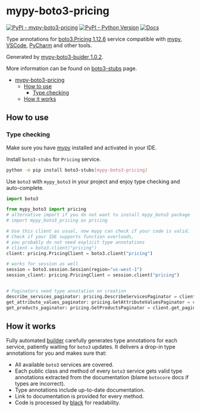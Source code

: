 # mypy-boto3-pricing

[![PyPI - mypy-boto3-pricing](https://img.shields.io/pypi/v/mypy-boto3-pricing.svg?color=blue)](https://pypi.org/project/mypy-boto3-pricing)
[![PyPI - Python Version](https://img.shields.io/pypi/pyversions/mypy-boto3-pricing.svg?color=blue)](https://pypi.org/project/mypy-boto3-pricing)
[![Docs](https://img.shields.io/readthedocs/mypy-boto3-builder.svg?color=blue)](https://mypy-boto3-builder.readthedocs.io/)

Type annotations for
[boto3.Pricing 1.12.6](https://boto3.amazonaws.com/v1/documentation/api/1.12.6/reference/services/pricing.html#Pricing) service
compatible with [mypy](https://github.com/python/mypy), [VSCode](https://code.visualstudio.com/),
[PyCharm](https://www.jetbrains.com/pycharm/) and other tools.

Generated by [mypy-boto3-buider 1.0.2](https://github.com/vemel/mypy_boto3_builder).

More information can be found on [boto3-stubs](https://pypi.org/project/boto3-stubs/) page.

- [mypy-boto3-pricing](#mypy-boto3-pricing)
  - [How to use](#how-to-use)
    - [Type checking](#type-checking)
  - [How it works](#how-it-works)

## How to use

### Type checking

Make sure you have [mypy](https://github.com/python/mypy) installed and activated in your IDE.

Install `boto3-stubs` for `Pricing` service.

```bash
python -m pip install boto3-stubs[mypy-boto3-pricing]
```

Use `boto3` with `mypy_boto3` in your project and enjoy type checking and auto-complete.

```python
import boto3

from mypy_boto3 import pricing
# alternative import if you do not want to install mypy_boto3 package
# import mypy_boto3_pricing as pricing

# Use this client as usual, now mypy can check if your code is valid.
# Check if your IDE supports function overloads,
# you probably do not need explicit type annotations
# client = boto3.client("pricing")
client: pricing.PricingClient = boto3.client("pricing")

# works for session as well
session = boto3.session.Session(region="us-west-1")
session_client: pricing.PricingClient = session.client("pricing")


# Paginators need type annotation on creation
describe_services_paginator: pricing.DescribeServicesPaginator = client.get_paginator("describe_services")
get_attribute_values_paginator: pricing.GetAttributeValuesPaginator = client.get_paginator("get_attribute_values")
get_products_paginator: pricing.GetProductsPaginator = client.get_paginator("get_products")
```

## How it works

Fully automated [builder](https://github.com/vemel/mypy_boto3_builder) carefully generates
type annotations for each service, patiently waiting for `boto3` updates. It delivers
a drop-in type annotations for you and makes sure that:

- All available `boto3` services are covered.
- Each public class and method of every `boto3` service gets valid type annotations
  extracted from the documentation (blame `botocore` docs if types are incorrect).
- Type annotations include up-to-date documentation.
- Link to documentation is provided for every method.
- Code is processed by [black](https://github.com/psf/black) for readability.